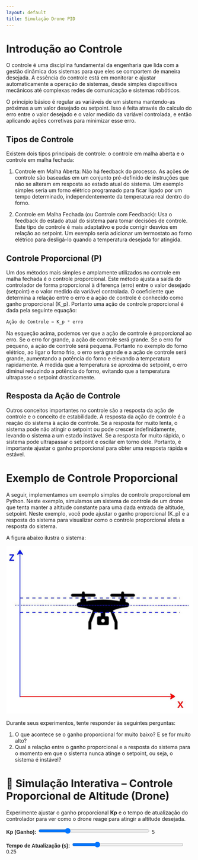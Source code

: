 ```yaml
---
layout: default
title: Simulação Drone PID
---
```


# Introdução ao Controle
O controle é uma disciplina fundamental da engenharia que lida com a gestão dinâmica dos sistemas para que eles se comportem de maneira desejada. A essência do controle está em monitorar e ajustar automaticamente a operação de sistemas, desde simples dispositivos mecânicos até complexas redes de comunicação e sistemas robóticos.

O princípio básico é regular as variáveis de um sistema mantendo-as próximas a um valor desejado ou setpoint. Isso é feita através do calculo do erro entre o valor desejado e o valor medido da variável controlada, e então aplicando ações corretivas para minimizar esse erro.

## Tipos de Controle
Existem dois tipos principais de controle: o controle em malha aberta e o controle em malha fechada:

1. Controle em Malha Aberta: Não há feedback do processo. As ações de controle são baseadas em um conjunto pré-definido de instruções que não se alteram em resposta ao estado atual do sistema. Um exemplo simples seria um forno elétrico programado para ficar ligado por um tempo determinado, independentemente da temperatura real dentro do forno.

2. Controle em Malha Fechada (ou Controle com Feedback): Usa o feedback do estado atual do sistema para tomar decisões de controle. Este tipo de controle é mais adaptativo e pode corrigir desvios em relação ao setpoint. Um exemplo seria adicionar um termostato ao forno elétrico para desligá-lo quando a temperatura desejada for atingida.

## Controle Proporcional (P)
Um dos métodos mais simples e amplamente utilizados no controle em malha fechada é o controle proporcional. Este método ajusta a saída do controlador de forma proporcional à diferença (erro) entre o valor desejado (setpoint) e o valor medido da variável controlada. O coeficiente que determina a relação entre o erro e a ação de controle é conhecido como ganho proporcional (K_p). Portanto uma ação de controle proporcional é dada pela seguinte equação:

```python
Ação de Controle = K_p * erro
```

Na esqueção acima, podemos ver que a ação de controle é proporcional ao erro. Se o erro for grande, a ação de controle será grande. Se o erro for pequeno, a ação de controle será pequena. Portanto no exemplo do forno elétrico, ao ligar o forno frio, o erro será grande e a ação de controle será grande, aumentando a potência do forno e elevando a temperatura rapidamente. À medida que a temperatura se aproxima do setpoint, o erro diminui reduzindo a potência do forno, evitando que a temperatura ultrapasse o setpoint drasticamente.

## Resposta da Ação de Controle
Outros conceitos importantes no controle são a resposta da ação de controle e o conceito de estabilidade. A resposta da ação de controle é a reação do sistema à ação de controle. Se a resposta for muito lenta, o sistema pode não atingir o setpoint ou pode crescer indefinidamente, levando o sistema a um estado instável. Se a resposta for muito rápida, o sistema pode ultrapassar o setpoint e oscilar em torno dele. Portanto, é importante ajustar o ganho proporcional para obter uma resposta rápida e estável.

# Exemplo de Controle Proporcional
A seguir, implementamos um exemplo simples de controle proporcional em Python. Neste exemplo, simulamos um sistema de controle de um drone que tenta manter a altitude constante para uma dada entrada de altitude, setpoint. Neste exemplo, você pode ajustar o ganho proporcional (K_p) e a resposta do sistema para visualizar como o controle proporcional afeta a resposta do sistema.

A figura abaixo ilustra o sistema:

![Drone](figs/drone.png)

Durante seus experimentos, tente responder às seguintes perguntas:

1. O que acontece se o ganho proporcional for muito baixo? E se for muito alto?
2. Qual a relação entre o ganho proporcional e a resposta do sistema para o momento em que o sistema nunca atinge o setpoint, ou seja, o sistema é instável?

# 🧠 Simulação Interativa – Controle Proporcional de Altitude (Drone)

Experimente ajustar o ganho proporcional **Kp** e o tempo de atualização do controlador para ver como o drone reage para atingir a altitude desejada.

<script src="https://cdn.plot.ly/plotly-latest.min.js"></script>

<div style="margin-top:1em; font-family:sans-serif; max-width:700px">
  <label for="kp"><b>Kp (Ganho):</b></label>
  <input type="range" id="kp" min="0" max="20" value="5" step="0.1" style="width:300px"
         oninput="document.getElementById('kp_val').textContent=this.value; updatePlot()">
  <span id="kp_val">5</span>
  <br><br>
  <label for="dt"><b>Tempo de Atualização (s):</b></label>
  <input type="range" id="dt" min="0.05" max="1.0" value="0.25" step="0.05" style="width:300px"
         oninput="document.getElementById('dt_val').textContent=this.value; updatePlot()">
  <span id="dt_val">0.25</span>
</div>

<div id="grafico" style="width:100%; max-width:700px; height:400px;"></div>

<script>
function simular(Kp, dt) {
  const setpoint = 10.0;
  const altitudeInicial = 0.0;
  const tempos = [];
  const altitudes = [];
  let altitude = altitudeInicial;
  for (let t = 0; t <= 10; t += dt) {
    tempos.push(t.toFixed(2));
    const erro = setpoint - altitude;
    const W = Kp * erro;
    altitude = altitude + W * dt;
    altitudes.push(altitude);
  }
  return {tempos, altitudes, setpoint};
}

function updatePlot() {
  const Kp = parseFloat(document.getElementById("kp").value);
  const dt = parseFloat(document.getElementById("dt").value);
  const {tempos, altitudes, setpoint} = simular(Kp, dt);

  const trace1 = {
    x: tempos, y: altitudes,
    mode: "lines", name: "Altitude do Drone",
    line: {color: "#0074D9", width: 3}
  };
  const trace2 = {
    x: tempos, y: Array(tempos.length).fill(setpoint),
    mode: "lines", name: "Altitude Alvo",
    line: {color: "red", dash: "dash"}
  };
  const layout = {
    title: `Simulação de Controle Proporcional (Kp=${Kp.toFixed(1)}, Δt=${dt.toFixed(2)}s)`,
    xaxis: {title: "Tempo (s)"},
    yaxis: {title: "Altitude (m)"},
    legend: {orientation: "h", y: -0.2},
    margin: {t:60, r:10, l:50, b:60}
  };
  Plotly.newPlot("grafico", [trace1, trace2], layout, {responsive:true});
}

updatePlot();
</script>
